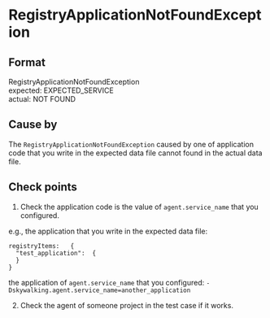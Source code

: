# RegistryApplicationNotFoundException

## Format 
RegistryApplicationNotFoundException<br/>
expected: EXPECTED_SERVICE<br/>
actual:   NOT FOUND

## Cause by
The `RegistryApplicationNotFoundException` caused by one of application code that you write in the expected data file 
cannot found in the actual data file.


## Check points
1. Check the application code is the value of  `agent.service_name` that you configured.

e.g.,
the application that you write in the expected data file:  
```
registryItems:   {
  "test_application":  {
  }
}
```
the application of  `agent.service_name` that you configured: 
`-Dskywalking.agent.service_name=another_application`

2. Check the agent of someone project in the test case if it works.